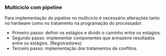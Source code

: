### Multiciclo com pipeline

Para implementação do pipeline no multiciclo é necessário alterações tanto no hardware como no tratamento na programação do processador.
* Primeiro passo: definir os estágios e dividir o caminho entre os estágios.
* Segundo passo: implementar componentes que armazene resultados entre os estágios. (Registradores)
* Terceiro passo: implementação dos tratamentos de conflitos.
